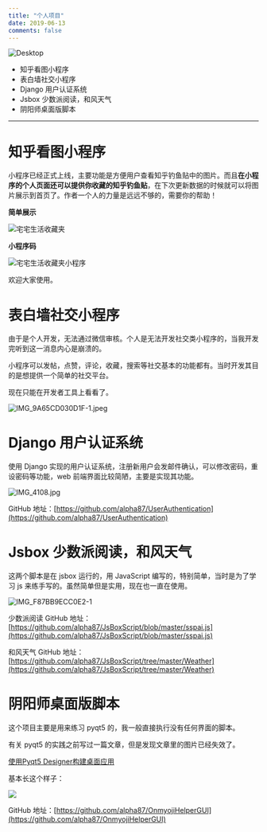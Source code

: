 ```yaml
---
title: "个人项目"
date: 2019-06-13
comments: false
---
```


![Desktop](https://i.loli.net/2020/01/27/2XTH4YQm8nhidwG.jpg " ")

 - 知乎看图小程序
 - 表白墙社交小程序
 - Django 用户认证系统
 - Jsbox 少数派阅读，和风天气
 - 阴阳师桌面版脚本

 ------

# 知乎看图小程序

小程序已经正式上线，主要功能是方便用户查看知乎钓鱼贴中的图片。而且**在小程序的个人页面还可以提供你收藏的知乎钓鱼贴**，在下次更新数据的时候就可以将图片展示到首页了。作者一个人的力量是远远不够的，需要你的帮助！

**简单展示**

![宅宅生活收藏夹](https://i.loli.net/2020/01/27/rtYlf9aNAPKyREG.jpg)

**小程序码**

![宅宅生活收藏夹小程序](https://i.loli.net/2019/06/13/5d0199e86527257104.jpg)

欢迎大家使用。

# 表白墙社交小程序

由于是个人开发，无法通过微信审核。个人是无法开发社交类小程序的，当我开发完听到这一消息内心是崩溃的。

小程序可以发帖，点赞，评论，收藏，搜索等社交基本的功能都有。当时开发其目的是想提供一个简单的社交平台。

现在只能在开发者工具上看看了。

![IMG_9A65CD030D1F-1.jpeg](https://i.loli.net/2019/06/13/5d019c503f91d10427.jpeg)

# Django 用户认证系统

使用 Django 实现的用户认证系统，注册新用户会发邮件确认，可以修改密码，重设密码等功能，web 前端界面比较简陋，主要是实现其功能。

![IMG_4108.jpg](https://i.loli.net/2019/06/13/5d01a01b8cb8664429.jpg)

GitHub 地址：[https://github.com/alpha87/UserAuthentication](https://github.com/alpha87/UserAuthentication)

# Jsbox 少数派阅读，和风天气

这两个脚本是在 jsbox 运行的，用 JavaScript 编写的，特别简单，当时是为了学习 js 来练手写的。虽然简单但是实用，现在也一直在使用。

![IMG_F87BB9ECC0E2-1](https://user-images.githubusercontent.com/25655581/59413479-31e1e280-8df2-11e9-8ab7-747b2c0bea0e.jpeg)

少数派阅读 GitHub 地址：[https://github.com/alpha87/JsBoxScript/blob/master/sspai.js](https://github.com/alpha87/JsBoxScript/blob/master/sspai.js)

和风天气 GitHub 地址：[https://github.com/alpha87/JsBoxScript/tree/master/Weather](https://github.com/alpha87/JsBoxScript/tree/master/Weather)

# 阴阳师桌面版脚本

这个项目主要是用来练习 pyqt5 的，我一般直接执行没有任何界面的脚本。

有关 pyqt5 的实践之前写过一篇文章，但是发现文章里的图片已经失效了。

[使用Pyqt5 Designer构建桌面应用](https://lijianxun.top/2019/04/27/%E4%BD%BF%E7%94%A8Pyqt5-Designer%E6%9E%84%E5%BB%BA%E6%A1%8C%E9%9D%A2%E5%BA%94%E7%94%A8/)

基本长这个样子：

![](https://camo.githubusercontent.com/54d443119f34eaad39083097965c6545b150d9d4/68747470733a2f2f692e6c6f6c692e6e65742f323031392f30342f32372f356363343066333262613766632e706e67)

GitHub 地址：[https://github.com/alpha87/OnmyojiHelperGUI](https://github.com/alpha87/OnmyojiHelperGUI)